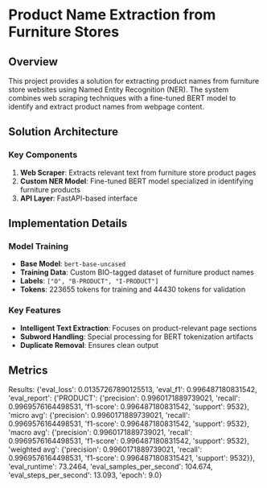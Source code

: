 # Product Name Extraction from Furniture Stores

## Overview
This project provides a solution for extracting product names from furniture store websites using Named Entity Recognition (NER). The system combines web scraping techniques with a fine-tuned BERT model to identify and extract product names from webpage content.

## Solution Architecture

### Key Components
1. **Web Scraper**: Extracts relevant text from furniture store product pages
2. **Custom NER Model**: Fine-tuned BERT model specialized in identifying furniture products
3. **API Layer**: FastAPI-based interface


## Implementation Details

### Model Training
- **Base Model**: `bert-base-uncased`
- **Training Data**: Custom BIO-tagged dataset of furniture product names
- **Labels**: `["O", "B-PRODUCT", "I-PRODUCT"]`
- **Tokens**: 223655 tokens for training and 44430 tokens for validation

### Key Features
- **Intelligent Text Extraction**: Focuses on product-relevant page sections
- **Subword Handling**: Special processing for BERT tokenization artifacts
- **Duplicate Removal**: Ensures clean output

## Metrics
Results: {'eval_loss': 0.01357267890125513,
 'eval_f1': 0.996487180831542,
  'eval_report': {'PRODUCT': {'precision': 0.9960171889739021, 'recall': 0.9969576164498531, 'f1-score': 0.996487180831542, 'support': 9532}, 
  'micro avg': {'precision': 0.9960171889739021, 'recall': 0.9969576164498531, 'f1-score': 0.996487180831542, 'support': 9532}, 
  'macro avg': {'precision': 0.9960171889739021, 'recall': 0.9969576164498531, 'f1-score': 0.996487180831542, 'support': 9532}, 
  'weighted avg': {'precision': 0.9960171889739021, 'recall': 0.9969576164498531, 'f1-score': 0.9964871808315421, 'support': 9532}}, 
  'eval_runtime': 73.2464, 'eval_samples_per_second': 104.674, 'eval_steps_per_second': 13.093, 'epoch': 9.0}


